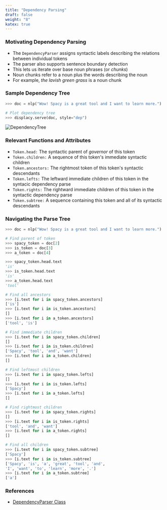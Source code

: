 ```yaml
---
title: "Dependency Parsing"
draft: false
weight: "8"
katex: true
---
```


### Motivating Dependency Parsing
- The `DependencyParser` assigns syntactic labels describing the relations between individual tokens
- The parser also supports sentence boundary detection
- This lets us iterate over base noun phrases (or *chunks*)
- Noun chunks refer to a noun plus the words describing the noun
- For example, *the lavish green grass* is a noun chunk

### Sample Dependency Tree

```python
>>> doc = nlp("Wow! Spacy is a great tool and I want to learn more.")

# Plot dependency tree
>>> displacy.serve(doc, style="dep")
```

![DependencyTree](/img/token.svg)

### Relevant Functions and Attributes
- `Token.head:` The syntactic parent of *governor* of this token
- `Token.children:` A sequence of this token's immediate syntactic children
- `Token.ancestors:` The rightmost token of this token's syntactic descendants
- `Token.lefts:` The leftward immediate children of this token in the syntacic dependency parse
- `Token.rights:` The rightward immediate children of this token in the syntactic dependency parse
- `Token.subtree:` A sequence containing this token and all of its syntactic descendants

### Navigating the Parse Tree

```python
>>> doc = nlp("Wow! Spacy is a great tool and I want to learn more.")

# Find parent of token
>>> spacy_token = doc[2]
>>> is_token = doc[3]
>>> a_token = doc[4]

>>> spacy_token.head.text
'is'
>>> is_token.head.text
'is'
>>> a_token.head.text
'tool'

# Find all ancestors
>>> [i.text for i in spacy_token.ancestors]
['is']
>>> [i.text for i in is_token.ancestors]
[]
>>> [i.text for i in a_token.ancestors]
['tool', 'is']

# Find immediate children
>>> [i.text for i in spacy_token.children]
[]
>>> [i.text for i in is_token.children]
['Spacy', 'tool', 'and', 'want']
>>> [i.text for i in a_token.children]
[]

# Find leftmost children
>>> [i.text for i in spacy_token.lefts]
[]
>>> [i.text for i in is_token.lefts]
['Spacy']
>>> [i.text for i in a_token.lefts]
[]

# Find rightmost children
>>> [i.text for i in spacy_token.rights]
[]
>>> [i.text for i in is_token.rights]
['tool', 'and', 'want']
>>> [i.text for i in a_token.rights]
[]

# Find all children
>>> [i.text for i in spacy_token.subtree]
['Spacy']
>>> [i.text for i in is_token.subtree]
['Spacy', 'is', 'a', 'great', 'tool', 'and',
'I', 'want', 'to', 'learn', 'more', '.']
>>> [i.text for i in a_token.subtree]
['a']
```

### References
- [DependencyParser Class](https://spacy.io/api/dependencyparser)
